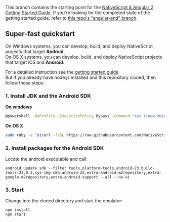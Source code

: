 This branch contains the starting point for the [NativeScript & Angular 2 Getting Started Guide](https://tjvantoll.github.io/nativescript-angular-guide/). If you're looking for the completed state of the getting started guide, refer to [this repo's “angular-end” branch](https://github.com/NativeScript/sample-Groceries/tree/angular-end).


## Super-fast quickstart

On Windows systems, you can develop, build, and deploy NativeScript projects that target **Android**.  
On OS X systems, you can develop, build, and deploy NativeScript projects that target iOS and **Android**.

For a detailed instruction see the [getting started guide](http://docs.nativescript.org/start/getting-started#install-nativescript-and-configure-your-environment).  
But if you already have node.js installed and this repository cloned, then follow these steps:


### 1. Install JDK and the Android SDK


**On windows**  

```sh
@powershell -NoProfile -ExecutionPolicy Bypass -Command "iex ((new-object net.webclient).DownloadString('https://raw.githubusercontent.com/NativeScript/nativescript-cli/production/setup/native-script.ps1'))"`
```

**On OS X**  

```sh
sudo ruby -e "$(curl -fsSL https://raw.githubusercontent.com/NativeScript/nativescript-cli/production/setup/native-script.rb)"
```

### 2. Install packages for the Android SDK

Locate the android executable and call:
```
android update sdk --filter tools,platform-tools,android-23,build-tools-23.0.2,sys-img-x86-android-22,extra-android-m2repository,extra-google-m2repository,extra-android-support --all --no-ui
```

### 3. Start

Change into the cloned directory and start the emulator:

```
npm install
npm start
```